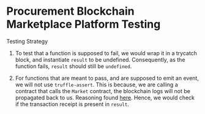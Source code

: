# Procurement Blockchain Marketplace Platform Testing

Testing Strategy

1. To test that a function is supposed to fail, we would wrap it in a trycatch block, and instantiate <code>result</code> to be undefined. Consequently, as the function fails, <code>result</code> should still be <code>undefined</code>.

2. For functions that are meant to pass, and are supposed to emit an event, we will not use <code>truffle-assert</code>. This is because, we are calling a contract that calls the <code>Market</code> contract, the blockchain logs will not be propagated back to us. Reasoning found [here](https://ethereum.stackexchange.com/questions/61912/truffle-test-logs-do-not-include-an-emitted-event). Hence, we would check if the transaction receipt is present in <code>result</code>.
